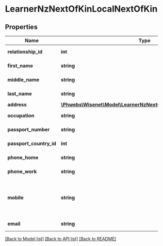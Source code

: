 # LearnerNzNextOfKinLocalNextOfKin

## Properties
Name | Type | Description | Notes
------------ | ------------- | ------------- | -------------
**relationship_id** | **int** | See combo NextOfKinRelationships | [optional] 
**first_name** | **string** | First Name of local next of kin | [optional] 
**middle_name** | **string** | Middle Name of local next of kin | [optional] 
**last_name** | **string** | Last Name of local next of kin | [optional] 
**address** | [**\Phwebs\Wisenet\Model\LearnerNzNextOfKinLocalNextOfKinAddress**](LearnerNzNextOfKinLocalNextOfKinAddress.md) |  | [optional] 
**occupation** | **string** | Occupation of local next of kin | [optional] 
**passport_number** | **string** | Passport number of local next of kin | [optional] 
**passport_country_id** | **int** | See combo NzCountries | [optional] 
**phone_home** | **string** | Home Number of local next of kin | [optional] 
**phone_work** | **string** | Work Number of local next of kin | [optional] 
**mobile** | **string** | Mobile Number of local next of kin. Accepts numbers only. International format is preferable eg. +614xxxxxxxxx\&quot;. | [optional] 
**email** | **string** | Email Address of local next of kin | [optional] 

[[Back to Model list]](../../README.md#documentation-for-models) [[Back to API list]](../../README.md#documentation-for-api-endpoints) [[Back to README]](../../README.md)

